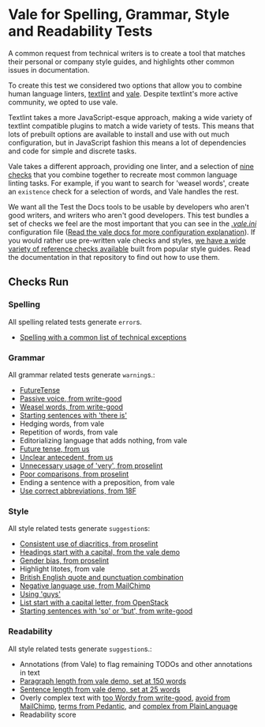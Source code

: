 # Vale for Spelling, Grammar, Style and Readability Tests

A common request from technical writers is to create a tool that matches their personal or company style guides, and highlights other common issues in documentation.

To create this test we considered two options that allow you to combine human language linters, [textlint](http://textlint.github.io) and [vale](http://valelint.github.io/). Despite textlint's more active community, we opted to use vale.

Textlint takes a more JavaScript-esque approach, making a wide variety of textlint compatible plugins to match a wide variety of tests. This means that lots of prebuilt options are available to install and use with out much configuration, but in JavaScript fashion this means a lot of dependencies and code for simple and discrete tasks.

Vale takes a different approach, providing one linter, and a selection of [nine checks](https://valelint.github.io/docs/styles/#creating-a-style) that you combine together to recreate most common language linting tasks. For example, if you want to search for 'weasel words', create an `existence` check for a selection of words, and Vale handles the rest.

We want all the Test the Docs tools to be usable by developers who aren't good writers, and writers who aren't good developers. This test bundles a set of checks we feel are the most important that you can see in the _[.vale.ini](.vale.ini)_ configuration file ([Read the vale docs for more configuration explanation](https://valelint.github.io/docs/config/)). If you would rather use pre-written vale checks and styles, [we have a wide variety of reference checks available](https://github.com/testthedocs/Vale-Styles) built from popular style guides. Read the documentation in that repository to find out how to use them.

## Checks Run

### Spelling

All spelling related tests generate `error`s.

-   [Spelling with a common list of technical exceptions](https://github.com/testthedocs/vale-styles/blob/master/ttd/Spelling.yml)

### Grammar

All grammar related tests generate `warning`s.:

-   [FutureTense](https://github.com/testthedocs/vale-styles/blob/master/ttd/FutureTense.yml)
-   [Passive voice, from write-good](https://github.com/testthedocs/vale-styles/blob/master/write-good/Passive.yml)
-   [Weasel words, from write-good](https://github.com/testthedocs/vale-styles/blob/master/write-good/Weasel.yml)
-   [Starting sentences with 'there is'](https://github.com/testthedocs/vale-styles/blob/master/write-good/ThereIs.yml)
-   Hedging words, from vale
-   Repetition of words, from vale
-   Editorializing language that adds nothing, from vale
-   [Future tense, from us](https://github.com/testthedocs/vale-styles/blob/master/ttd/FutureTense.yml)
-   [Unclear antecedent, from us](https://github.com/testthedocs/vale-styles/blob/master/ttd/UnclearAntecedent.yml)
-   [Unnecessary usage of 'very', from proselint](https://github.com/testthedocs/vale-styles/blob/master/proselint/Very.yml)
-   [Poor comparisons, from proselint](https://github.com/testthedocs/vale-styles/blob/master/proselint/Uncomparables.yml)
-   Ending a sentence with a preposition, from vale
-   [Use correct abbreviations, from 18F](https://github.com/errata-ai/vale/blob/master/styles/18F/Abbreviations.yml)

### Style

All style related tests generate `suggestion`s:

-   [Consistent use of diacritics, from proselint](https://github.com/testthedocs/vale-styles/blob/master/proselint/Diacritical.yml)
-   [Headings start with a capital, from the vale demo](https://github.com/errata-ai/vale/blob/master/styles/demo/HeadingStartsWithCapital.yml)
-   [Gender bias, from proselint](https://github.com/testthedocs/vale-styles/blob/master/proselint/GenderBias.yml)
-   Highlight litotes, from vale
-   [British English quote and punctuation combination](https://github.com/errata-ai/vale/blob/master/styles/18F/Quotes.yml)
-   [Negative language use, from MailChimp](https://github.com/errata-ai/vale/blob/master/styles/MailChimp/Negative.yml)
-   [Using 'guys'](https://github.com/errata-ai/vale/blob/master/styles/Pedantic/Guys.yml)
-   [List start with a capital letter, from OpenStack](https://github.com/errata-ai/vale/blob/master/styles/OpenStack/ListStart.yml)
-   [Starting sentences with 'so' or 'but', from write-good](https://github.com/testthedocs/vale-styles/blob/master/write-good/So.yml)

### Readability

All style related tests generate `suggestion`s.:

-   Annotations (from Vale) to flag remaining TODOs and other annotations in text
-   [Paragraph length from vale demo, set at 150 words](https://github.com/errata-ai/vale/blob/master/styles/demo/ParagraphLength.yml)
-   [Sentence length from vale demo, set at 25 words](https://github.com/errata-ai/vale/blob/master/styles/demo/SentenceLength.yml)
-   Overly complex text with [too Wordy from write-good](https://github.com/testthedocs/vale-styles/blob/master/write-good/TooWordy.yml), [avoid from MailChimp](https://github.com/errata-ai/vale/blob/master/styles/MailChimp/Avoid.yml), [terms from Pedantic](https://github.com/errata-ai/vale/blob/master/styles/Pedantic/Terms.yml), and [complex from PlainLanguage](https://github.com/errata-ai/vale/blob/master/styles/PlainLanguage/ComplexWords.yml)
-   Readability score
